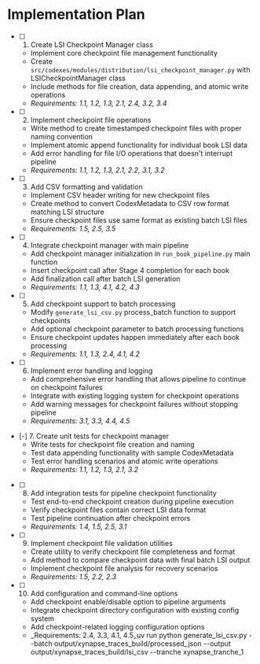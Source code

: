 # Implementation Plan

- [ ] 1. Create LSI Checkpoint Manager class
  - Implement core checkpoint file management functionality
  - Create `src/codexes/modules/distribution/lsi_checkpoint_manager.py` with LSICheckpointManager class
  - Include methods for file creation, data appending, and atomic write operations
  - _Requirements: 1.1, 1.2, 1.3, 2.1, 2.4, 3.2, 3.4_

- [ ] 2. Implement checkpoint file operations
  - Write method to create timestamped checkpoint files with proper naming convention
  - Implement atomic append functionality for individual book LSI data
  - Add error handling for file I/O operations that doesn't interrupt pipeline
  - _Requirements: 1.1, 1.2, 1.3, 2.1, 2.2, 3.1, 3.2_

- [ ] 3. Add CSV formatting and validation
  - Implement CSV header writing for new checkpoint files
  - Create method to convert CodexMetadata to CSV row format matching LSI structure
  - Ensure checkpoint files use same format as existing batch LSI files
  - _Requirements: 1.5, 2.5, 3.5_

- [ ] 4. Integrate checkpoint manager with main pipeline
  - Add checkpoint manager initialization in `run_book_pipeline.py` main function
  - Insert checkpoint call after Stage 4 completion for each book
  - Add finalization call after batch LSI generation
  - _Requirements: 1.1, 1.3, 4.1, 4.2, 4.3_

- [ ] 5. Add checkpoint support to batch processing
  - Modify `generate_lsi_csv.py` process_batch function to support checkpoints
  - Add optional checkpoint parameter to batch processing functions
  - Ensure checkpoint updates happen immediately after each book processing
  - _Requirements: 1.1, 1.3, 2.4, 4.1, 4.2_

- [ ] 6. Implement error handling and logging
  - Add comprehensive error handling that allows pipeline to continue on checkpoint failures
  - Integrate with existing logging system for checkpoint operations
  - Add warning messages for checkpoint failures without stopping pipeline
  - _Requirements: 3.1, 3.3, 4.4, 4.5_

- [-] 7. Create unit tests for checkpoint manager
  - Write tests for checkpoint file creation and naming
  - Test data appending functionality with sample CodexMetadata
  - Test error handling scenarios and atomic write operations
  - _Requirements: 1.1, 1.2, 1.3, 2.1, 3.2_

- [ ] 8. Add integration tests for pipeline checkpoint functionality
  - Test end-to-end checkpoint creation during pipeline execution
  - Verify checkpoint files contain correct LSI data format
  - Test pipeline continuation after checkpoint errors
  - _Requirements: 1.4, 1.5, 2.5, 3.1_

- [ ] 9. Implement checkpoint file validation utilities
  - Create utility to verify checkpoint file completeness and format
  - Add method to compare checkpoint data with final batch LSI output
  - Implement checkpoint file analysis for recovery scenarios
  - _Requirements: 1.5, 2.2, 2.3_

- [ ] 10. Add configuration and command-line options
  - Add checkpoint enable/disable option to pipeline arguments
  - Integrate checkpoint directory configuration with existing config system
  - Add checkpoint-related logging configuration options
  - _Requirements: 2.4, 3.3, 4.1, 4.5_uv run python generate_lsi_csv.py --batch output/xynapse_traces_build/processed_json --output output/xynapse_traces_build/lsi_csv --tranche xynapse_tranche_1
